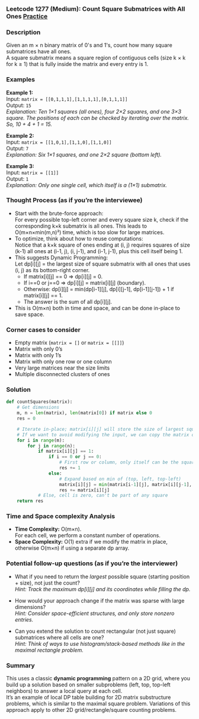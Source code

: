 ### Leetcode 1277 (Medium): Count Square Submatrices with All Ones [Practice](https://leetcode.com/problems/count-square-submatrices-with-all-ones)

### Description  
Given an m × n binary matrix of 0's and 1's, count how many square submatrices have all ones.  
A square submatrix means a square region of contiguous cells (size k × k for k ≥ 1) that is fully inside the matrix and every entry is 1.

### Examples  

**Example 1:**  
Input: `matrix = [[0,1,1,1],[1,1,1,1],[0,1,1,1]]`  
Output: `15`  
*Explanation: Ten 1×1 squares (all ones), four 2×2 squares, and one 3×3 square. The positions of each can be checked by iterating over the matrix. So, 10 + 4 + 1 = 15.*

**Example 2:**  
Input: `matrix = [[1,0,1],[1,1,0],[1,1,0]]`  
Output: `7`  
*Explanation: Six 1×1 squares, and one 2×2 square (bottom left).*

**Example 3:**  
Input: `matrix = [[1]]`  
Output: `1`  
*Explanation: Only one single cell, which itself is a (1×1) submatrix.*

### Thought Process (as if you’re the interviewee)  
- Start with the brute-force approach:  
  For every possible top-left corner and every square size k, check if the corresponding k×k submatrix is all ones. This leads to O(m×n×min(m,n)²) time, which is too slow for large matrices.
- To optimize, think about how to reuse computations:  
  Notice that a k×k square of ones ending at (i, j) requires squares of size (k-1) all ones at (i-1, j), (i, j-1), and (i-1, j-1), plus this cell itself being 1.
- This suggests Dynamic Programming:  
  Let dp[i][j] = the largest size of square submatrix with all ones that uses (i, j) as its bottom-right corner.
    - If matrix[i][j] == 0 ⇒ dp[i][j] = 0.
    - If i==0 or j==0 ⇒ dp[i][j] = matrix[i][j] (boundary).
    - Otherwise: dp[i][j] = min(dp[i-1][j], dp[i][j-1], dp[i-1][j-1]) + 1 if matrix[i][j] == 1.
  - The answer is the sum of all dp[i][j].  
- This is O(m×n) both in time and space, and can be done in-place to save space.

### Corner cases to consider  
- Empty matrix (`matrix = []` or `matrix = [[]]`)
- Matrix with only 0’s
- Matrix with only 1’s
- Matrix with only one row or one column
- Very large matrices near the size limits
- Multiple disconnected clusters of ones


### Solution

```python
def countSquares(matrix):
    # Get dimensions
    m, n = len(matrix), len(matrix[0]) if matrix else 0
    res = 0

    # Iterate in-place; matrix[i][j] will store the size of largest square submatrix with bottom-right at (i, j)
    # If we want to avoid modifying the input, we can copy the matrix or use a dp array.
    for i in range(m):
        for j in range(n):
            if matrix[i][j] == 1:
                if i == 0 or j == 0:
                    # First row or column, only itself can be the square
                    res += 1
                else:
                    # Expand based on min of (top, left, top-left)
                    matrix[i][j] = min(matrix[i-1][j], matrix[i][j-1], matrix[i-1][j-1]) + 1
                    res += matrix[i][j]
            # Else, cell is zero, can't be part of any square
    return res
```

### Time and Space complexity Analysis  

- **Time Complexity:** O(m×n).  
  For each cell, we perform a constant number of operations.
- **Space Complexity:** O(1) extra if we modify the matrix in place, otherwise O(m×n) if using a separate dp array.


### Potential follow-up questions (as if you’re the interviewer)  

- What if you need to return the *largest* possible square (starting position + size), not just the count?  
  *Hint: Track the maximum dp[i][j] and its coordinates while filling the dp.*

- How would your approach change if the matrix was sparse with large dimensions?  
  *Hint: Consider space-efficient structures, and only store nonzero entries.*

- Can you extend the solution to count rectangular (not just square) submatrices where all cells are one?  
  *Hint: Think of ways to use histogram/stack-based methods like in the maximal rectangle problem.*


### Summary  
This uses a classic **dynamic programming** pattern on a 2D grid, where you build up a solution based on smaller subproblems (left, top, top-left neighbors) to answer a local query at each cell.  
It’s an example of local DP table building for 2D matrix substructure problems, which is similar to the maximal square problem. Variations of this approach apply to other 2D grid/rectangle/square counting problems.